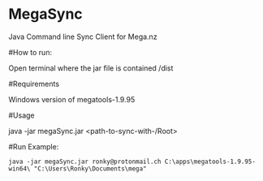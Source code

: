 # MegaSync
Java Command line Sync Client for Mega.nz

#How to run:

Open terminal where the jar file is contained /dist

#Requirements

Windows version of megatools-1.9.95

#Usage

java -jar megaSync.jar <email> <path-to-tools> <path-to-sync-with-/Root>

#Run Example:

    java -jar megaSync.jar ronky@protonmail.ch C:\apps\megatools-1.9.95-win64\ "C:\Users\Ronky\Documents\mega"